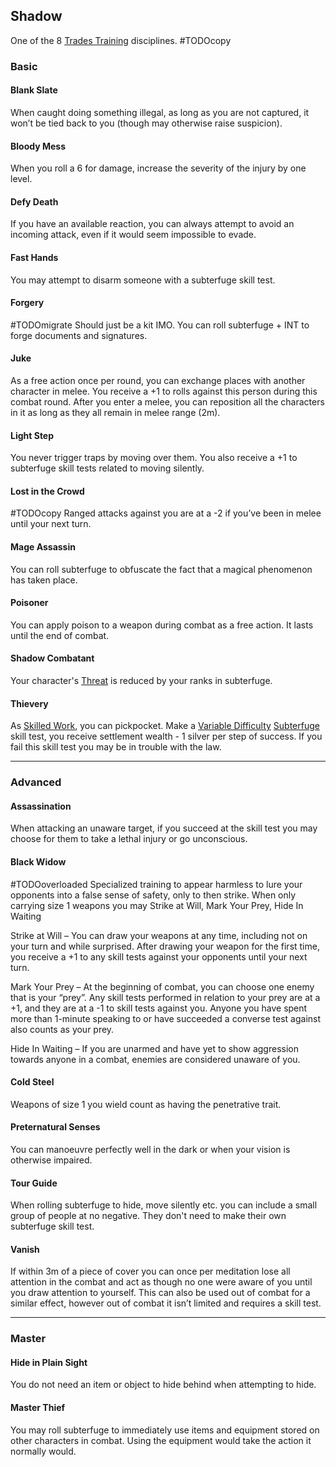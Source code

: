 ## Shadow
One of the 8 [Trades Training](Trades-Training) disciplines.
#TODOcopy 

### Basic

#### Blank Slate
When caught doing something illegal, as long as you are not captured, it won’t be tied back to you (though may otherwise raise suspicion).

#### Bloody Mess
When you roll a 6 for damage, increase the severity of the injury by one level.

#### Defy Death
If you have an available reaction, you can always attempt to avoid an incoming attack, even if it would seem impossible to evade.

#### Fast Hands
You may attempt to disarm someone with a subterfuge skill test.

#### Forgery
#TODOmigrate Should just be a kit IMO.
You can roll subterfuge + INT to forge documents and signatures.

#### Juke
As a free action once per round, you can exchange places with another character in melee. You receive a +1 to rolls against this person during this combat round. After you enter a melee, you can reposition all the characters in it as long as they all remain in melee range (2m).

#### Light Step
You never trigger traps by moving over them. You also receive a +1 to subterfuge skill tests related to moving silently.

#### Lost in the Crowd
#TODOcopy 
Ranged attacks against you are at a -2 if you’ve been in melee until your next turn.

#### Mage Assassin
You can roll subterfuge to obfuscate the fact that a magical phenomenon has taken place.

#### Poisoner
You can apply poison to a weapon during combat as a free action. It lasts until the end of combat.

#### Shadow Combatant
Your character's [Threat](Stats#Threat) is reduced by your ranks in subterfuge.

#### Thievery
As [Skilled Work](Telling-The-Story#Skilled%20Work), you can pickpocket. Make a [Variable Difficulty](Skills#Variable%20Difficulty) [Subterfuge](Skills#Subterfuge) skill test, you receive settlement wealth - 1 silver per step of success. If you fail this skill test you may be in trouble with the law.

---
### Advanced
#### Assassination
When attacking an unaware target, if you succeed at the skill test you may choose for them to take a lethal injury or go unconscious.

#### Black Widow
#TODOoverloaded 
Specialized training to appear harmless to lure your opponents into a false sense of safety, only to then strike. When only carrying size 1 weapons you may Strike at Will, Mark Your Prey, Hide In Waiting

Strike at Will – You can draw your weapons at any time, including not on your turn and while surprised. After drawing your weapon for the first time, you receive a +1 to any skill tests against your opponents until your next turn.  

Mark Your Prey – At the beginning of combat, you can choose one enemy that is your “prey”. Any skill tests performed in relation to your prey are at a +1, and they are at a -1 to skill tests against you. Anyone you have spent more than 1-minute speaking to or have succeeded a converse test against also counts as your prey.

Hide In Waiting – If you are unarmed and have yet to show aggression towards anyone in a combat, enemies are considered unaware of you. 

#### Cold Steel
Weapons of size 1 you wield count as having the penetrative trait.

#### Preternatural Senses
You can manoeuvre perfectly well in the dark or when your vision is otherwise impaired.

#### Tour Guide
When rolling subterfuge to hide, move silently etc. you can include a small group of people at no negative. They don't need to make their own subterfuge skill test. 

#### Vanish
If within 3m of a piece of cover you can once per meditation lose all attention in the combat and act as though no one were aware of you until you draw attention to yourself. This can also be used out of combat for a similar effect, however out of combat it isn’t limited and requires a skill test.

---
### Master

#### Hide in Plain Sight
You do not need an item or object to hide behind when attempting to hide.

#### Master Thief
You may roll subterfuge to immediately use items and equipment stored on other characters in combat. Using the equipment would take the action it normally would.
